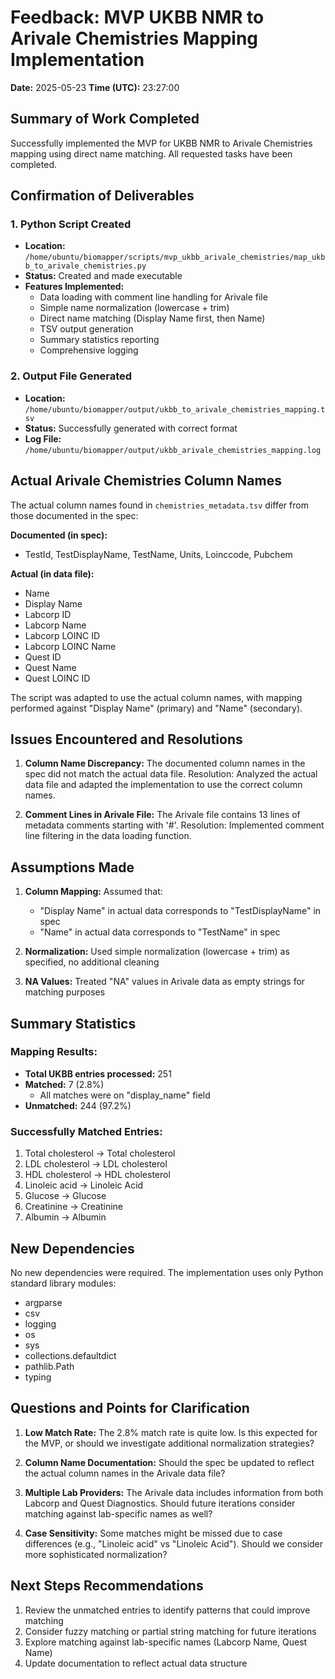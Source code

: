 # Feedback: MVP UKBB NMR to Arivale Chemistries Mapping Implementation

**Date:** 2025-05-23
**Time (UTC):** 23:27:00

## Summary of Work Completed

Successfully implemented the MVP for UKBB NMR to Arivale Chemistries mapping using direct name matching. All requested tasks have been completed.

## Confirmation of Deliverables

### 1. Python Script Created
- **Location:** `/home/ubuntu/biomapper/scripts/mvp_ukbb_arivale_chemistries/map_ukbb_to_arivale_chemistries.py`
- **Status:** Created and made executable
- **Features Implemented:**
  - Data loading with comment line handling for Arivale file
  - Simple name normalization (lowercase + trim)
  - Direct name matching (Display Name first, then Name)
  - TSV output generation
  - Summary statistics reporting
  - Comprehensive logging

### 2. Output File Generated
- **Location:** `/home/ubuntu/biomapper/output/ukbb_to_arivale_chemistries_mapping.tsv`
- **Status:** Successfully generated with correct format
- **Log File:** `/home/ubuntu/biomapper/output/ukbb_arivale_chemistries_mapping.log`

## Actual Arivale Chemistries Column Names

The actual column names found in `chemistries_metadata.tsv` differ from those documented in the spec:

**Documented (in spec):**
- TestId, TestDisplayName, TestName, Units, Loinccode, Pubchem

**Actual (in data file):**
- Name
- Display Name
- Labcorp ID
- Labcorp Name
- Labcorp LOINC ID
- Labcorp LOINC Name
- Quest ID
- Quest Name
- Quest LOINC ID

The script was adapted to use the actual column names, with mapping performed against "Display Name" (primary) and "Name" (secondary).

## Issues Encountered and Resolutions

1. **Column Name Discrepancy:** The documented column names in the spec did not match the actual data file. Resolution: Analyzed the actual data file and adapted the implementation to use the correct column names.

2. **Comment Lines in Arivale File:** The Arivale file contains 13 lines of metadata comments starting with '#'. Resolution: Implemented comment line filtering in the data loading function.

## Assumptions Made

1. **Column Mapping:** Assumed that:
   - "Display Name" in actual data corresponds to "TestDisplayName" in spec
   - "Name" in actual data corresponds to "TestName" in spec

2. **Normalization:** Used simple normalization (lowercase + trim) as specified, no additional cleaning

3. **NA Values:** Treated "NA" values in Arivale data as empty strings for matching purposes

## Summary Statistics

### Mapping Results:
- **Total UKBB entries processed:** 251
- **Matched:** 7 (2.8%)
  - All matches were on "display_name" field
- **Unmatched:** 244 (97.2%)

### Successfully Matched Entries:
1. Total cholesterol → Total cholesterol
2. LDL cholesterol → LDL cholesterol
3. HDL cholesterol → HDL cholesterol
4. Linoleic acid → Linoleic Acid
5. Glucose → Glucose
6. Creatinine → Creatinine
7. Albumin → Albumin

## New Dependencies

No new dependencies were required. The implementation uses only Python standard library modules:
- argparse
- csv
- logging
- os
- sys
- collections.defaultdict
- pathlib.Path
- typing

## Questions and Points for Clarification

1. **Low Match Rate:** The 2.8% match rate is quite low. Is this expected for the MVP, or should we investigate additional normalization strategies?

2. **Column Name Documentation:** Should the spec be updated to reflect the actual column names in the Arivale data file?

3. **Multiple Lab Providers:** The Arivale data includes information from both Labcorp and Quest Diagnostics. Should future iterations consider matching against lab-specific names as well?

4. **Case Sensitivity:** Some matches might be missed due to case differences (e.g., "Linoleic acid" vs "Linoleic Acid"). Should we consider more sophisticated normalization?

## Next Steps Recommendations

1. Review the unmatched entries to identify patterns that could improve matching
2. Consider fuzzy matching or partial string matching for future iterations
3. Explore matching against lab-specific names (Labcorp Name, Quest Name)
4. Update documentation to reflect actual data structure
